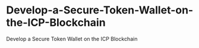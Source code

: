 # Develop-a-Secure-Token-Wallet-on-the-ICP-Blockchain
Develop a Secure Token Wallet on the ICP Blockchain
